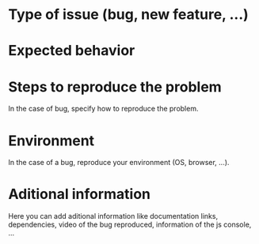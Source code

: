 # Type of issue (bug, new feature, ...)

# Expected behavior

# Steps to reproduce the problem
In the case of bug, specify how to reproduce the problem.

# Environment
In the case of a bug, reproduce your environment (OS, browser, ...).

# Aditional information
Here you can add aditional information like documentation links, dependencies,
video of the bug reproduced, information of the js console, ...

